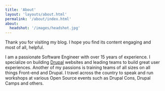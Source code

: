 ```yaml
---
title: 'About'
layout: 'layouts/about.html'
permalink: '/about/index.html'
about:
  headshot: '/images/headshot.jpg'
---
```


Thank you for visiting my blog.  I hope you find its content engaging and most of all, helpful.

I am a passionate Software Engineer with over 15 years of experience.  I specialize on building [Drupal](https://drupal.org) websites and leading teams to build great user experiences. Another of my passions is training teams of all sizes on all things Front-end and Drupal.  I travel across the country to speak and run workshops at various Open Source events such as Drupal Cons, Drupal Camps and others.
